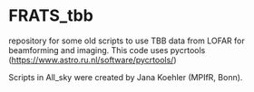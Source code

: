 # FRATS_tbb

repository for some old scripts to use TBB data from LOFAR for beamforming and imaging. This code uses pycrtools (https://www.astro.ru.nl/software/pycrtools/)


Scripts in All_sky were created by Jana Koehler (MPIfR, Bonn).
